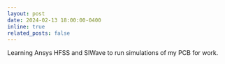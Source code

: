 ```yaml
---
layout: post
date: 2024-02-13 18:00:00-0400
inline: true
related_posts: false
---
```


Learning Ansys HFSS and SIWave to run simulations of my PCB for work.
